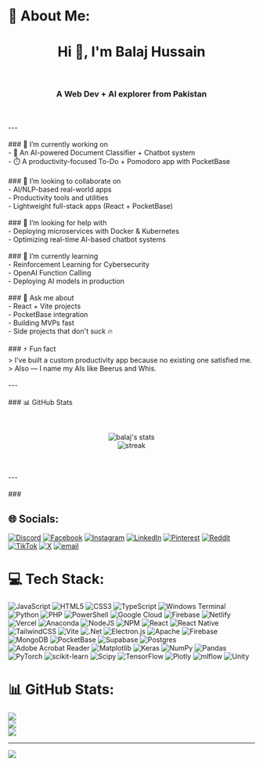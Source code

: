 # 💫 About Me:
<h1 align="center">Hi 👋, I'm Balaj Hussain</h1><br><h3 align="center">A Web Dev + AI explorer from Pakistan</h3><br><br>---<br><br>### 🔭 I’m currently working on<br>- 🧠 An AI-powered Document Classifier + Chatbot system<br>- ⏱️ A productivity-focused To-Do + Pomodoro app with PocketBase<br><br>### 👯 I’m looking to collaborate on<br>- AI/NLP-based real-world apps<br>- Productivity tools and utilities<br>- Lightweight full-stack apps (React + PocketBase)<br><br>### 🤝 I’m looking for help with<br>- Deploying microservices with Docker & Kubernetes<br>- Optimizing real-time AI-based chatbot systems<br><br>### 🌱 I’m currently learning<br>- Reinforcement Learning for Cybersecurity<br>- OpenAI Function Calling<br>- Deploying AI models in production<br><br>### 💬 Ask me about<br>- React + Vite projects<br>- PocketBase integration<br>- Building MVPs fast<br>- Side projects that don't suck 🔥<br><br>### ⚡ Fun fact<br>> I’ve built a custom productivity app because no existing one satisfied me.  <br>> Also — I name my AIs like Beerus and Whis.<br><br>---<br><br>### 📊 GitHub Stats<br><br><p align="center"><br>  <img src="https://github-readme-stats.vercel.app/api?username=Br7eleven&show_icons=true&theme=tokyonight" alt="balaj's stats" /><br>  <img src="https://github-readme-streak-stats.herokuapp.com/?user=Br7eleven&theme=tokyonight" alt="streak" /><br></p><br><br>---<br><br>### 


## 🌐 Socials:
[![Discord](https://img.shields.io/badge/Discord-%237289DA.svg?logo=discord&logoColor=white)](https://discord.gg/https://discord.gg/f3TEy8dF) [![Facebook](https://img.shields.io/badge/Facebook-%231877F2.svg?logo=Facebook&logoColor=white)](https://facebook.com/balajhussainn) [![Instagram](https://img.shields.io/badge/Instagram-%23E4405F.svg?logo=Instagram&logoColor=white)](https://instagram.com/balajhussainn) [![LinkedIn](https://img.shields.io/badge/LinkedIn-%230077B5.svg?logo=linkedin&logoColor=white)](https://linkedin.com/in/Br7eleven) [![Pinterest](https://img.shields.io/badge/Pinterest-%23E60023.svg?logo=Pinterest&logoColor=white)](https://pinterest.com/Br7eleven) [![Reddit](https://img.shields.io/badge/Reddit-%23FF4500.svg?logo=Reddit&logoColor=white)](https://reddit.com/user/balajhussain1122@gmail.com) [![TikTok](https://img.shields.io/badge/TikTok-%23000000.svg?logo=TikTok&logoColor=white)](https://tiktok.com/@@balajhussainn) [![X](https://img.shields.io/badge/X-black.svg?logo=X&logoColor=white)](https://x.com/BalajHussainn) [![email](https://img.shields.io/badge/Email-D14836?logo=gmail&logoColor=white)](mailto:balajhussain1122@gmail.com) 

# 💻 Tech Stack:
![JavaScript](https://img.shields.io/badge/javascript-%23323330.svg?style=for-the-badge&logo=javascript&logoColor=%23F7DF1E) ![HTML5](https://img.shields.io/badge/html5-%23E34F26.svg?style=for-the-badge&logo=html5&logoColor=white) ![CSS3](https://img.shields.io/badge/css3-%231572B6.svg?style=for-the-badge&logo=css3&logoColor=white) ![TypeScript](https://img.shields.io/badge/typescript-%23007ACC.svg?style=for-the-badge&logo=typescript&logoColor=white) ![Windows Terminal](https://img.shields.io/badge/Windows%20Terminal-%234D4D4D.svg?style=for-the-badge&logo=windows-terminal&logoColor=white) ![Python](https://img.shields.io/badge/python-3670A0?style=for-the-badge&logo=python&logoColor=ffdd54) ![PHP](https://img.shields.io/badge/php-%23777BB4.svg?style=for-the-badge&logo=php&logoColor=white) ![PowerShell](https://img.shields.io/badge/PowerShell-%235391FE.svg?style=for-the-badge&logo=powershell&logoColor=white) ![Google Cloud](https://img.shields.io/badge/GoogleCloud-%234285F4.svg?style=for-the-badge&logo=google-cloud&logoColor=white) ![Firebase](https://img.shields.io/badge/firebase-%23039BE5.svg?style=for-the-badge&logo=firebase) ![Netlify](https://img.shields.io/badge/netlify-%23000000.svg?style=for-the-badge&logo=netlify&logoColor=#00C7B7) ![Vercel](https://img.shields.io/badge/vercel-%23000000.svg?style=for-the-badge&logo=vercel&logoColor=white) ![Anaconda](https://img.shields.io/badge/Anaconda-%2344A833.svg?style=for-the-badge&logo=anaconda&logoColor=white) ![NodeJS](https://img.shields.io/badge/node.js-6DA55F?style=for-the-badge&logo=node.js&logoColor=white) ![NPM](https://img.shields.io/badge/NPM-%23CB3837.svg?style=for-the-badge&logo=npm&logoColor=white) ![React](https://img.shields.io/badge/react-%2320232a.svg?style=for-the-badge&logo=react&logoColor=%2361DAFB) ![React Native](https://img.shields.io/badge/react_native-%2320232a.svg?style=for-the-badge&logo=react&logoColor=%2361DAFB) ![TailwindCSS](https://img.shields.io/badge/tailwindcss-%2338B2AC.svg?style=for-the-badge&logo=tailwind-css&logoColor=white) ![Vite](https://img.shields.io/badge/vite-%23646CFF.svg?style=for-the-badge&logo=vite&logoColor=white) ![.Net](https://img.shields.io/badge/.NET-5C2D91?style=for-the-badge&logo=.net&logoColor=white) ![Electron.js](https://img.shields.io/badge/Electron-191970?style=for-the-badge&logo=Electron&logoColor=white) ![Apache](https://img.shields.io/badge/apache-%23D42029.svg?style=for-the-badge&logo=apache&logoColor=white) ![Firebase](https://img.shields.io/badge/firebase-a08021?style=for-the-badge&logo=firebase&logoColor=ffcd34) ![MongoDB](https://img.shields.io/badge/MongoDB-%234ea94b.svg?style=for-the-badge&logo=mongodb&logoColor=white) ![PocketBase](https://img.shields.io/badge/pocketbase-%23b8dbe4.svg?style=for-the-badge&logo=Pocketbase&logoColor=black) ![Supabase](https://img.shields.io/badge/Supabase-3ECF8E?style=for-the-badge&logo=supabase&logoColor=white) ![Postgres](https://img.shields.io/badge/postgres-%23316192.svg?style=for-the-badge&logo=postgresql&logoColor=white) ![Adobe Acrobat Reader](https://img.shields.io/badge/Adobe%20Acrobat%20Reader-EC1C24.svg?style=for-the-badge&logo=Adobe%20Acrobat%20Reader&logoColor=white) ![Matplotlib](https://img.shields.io/badge/Matplotlib-%23ffffff.svg?style=for-the-badge&logo=Matplotlib&logoColor=black) ![Keras](https://img.shields.io/badge/Keras-%23D00000.svg?style=for-the-badge&logo=Keras&logoColor=white) ![NumPy](https://img.shields.io/badge/numpy-%23013243.svg?style=for-the-badge&logo=numpy&logoColor=white) ![Pandas](https://img.shields.io/badge/pandas-%23150458.svg?style=for-the-badge&logo=pandas&logoColor=white) ![PyTorch](https://img.shields.io/badge/PyTorch-%23EE4C2C.svg?style=for-the-badge&logo=PyTorch&logoColor=white) ![scikit-learn](https://img.shields.io/badge/scikit--learn-%23F7931E.svg?style=for-the-badge&logo=scikit-learn&logoColor=white) ![Scipy](https://img.shields.io/badge/SciPy-%230C55A5.svg?style=for-the-badge&logo=scipy&logoColor=%white) ![TensorFlow](https://img.shields.io/badge/TensorFlow-%23FF6F00.svg?style=for-the-badge&logo=TensorFlow&logoColor=white) ![Plotly](https://img.shields.io/badge/Plotly-%233F4F75.svg?style=for-the-badge&logo=plotly&logoColor=white) ![mlflow](https://img.shields.io/badge/mlflow-%23d9ead3.svg?style=for-the-badge&logo=numpy&logoColor=blue) ![Unity](https://img.shields.io/badge/unity-%23000000.svg?style=for-the-badge&logo=unity&logoColor=white)
# 📊 GitHub Stats:
![](https://github-readme-stats.vercel.app/api?username=Br7eleven&theme=dark&hide_border=false&include_all_commits=false&count_private=true)<br/>
![](https://nirzak-streak-stats.vercel.app/?user=Br7eleven&theme=dark&hide_border=false)<br/>
![](https://github-readme-stats.vercel.app/api/top-langs/?username=Br7eleven&theme=dark&hide_border=false&include_all_commits=false&count_private=true&layout=compact)

---
[![](https://visitcount.itsvg.in/api?id=Br7eleven&icon=0&color=0)](https://visitcount.itsvg.in)

<!-- Proudly created with GPRM ( https://gprm.itsvg.in ) -->
